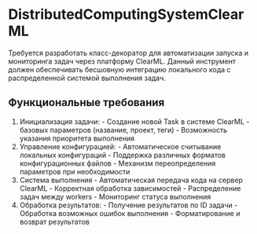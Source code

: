 # DistributedComputingSystemClearML
Требуется разработать класс-декоратор для автоматизации запуска и мониторинга задач через платформу ClearML. Данный инструмент должен обеспечивать бесшовную интеграцию локального кода с распределенной системой выполнения задач.

## Функциональные требования
  1. Инициализация задачи:
    - Создание новой Task в системе ClearML
    -  базовых параметров (название, проект, теги)
    - Возможность указания приоритета выполнения
  2. Управление конфигурацией:
    - Автоматическое считывание локальных конфигураций
    - Поддержка различных форматов конфигурационных файлов
    - Механизм переопределения параметров при необходимости
  3. Система выполнения
    - Автоматическая передача кода на сервер ClearML
    - Корректная обработка зависимостей
    - Распределение задач между workers
    - Мониторинг статуса выполнения
  4. Обработка результатов:
    - Получение результатов по ID задачи
    - Обработка возможных ошибок выполнения
    - Форматирование и возврат результатов

